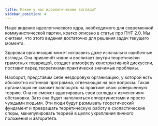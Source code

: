 ```yaml
---
title: Какие у нас идеологические взгляды?
sidebar_position: 4
---
```


Наше видение идеологического ядра, необходимого для современной коммунистической партии, кратко описано в [статье про ПНТ 2.0](/docs/our/pnt-2.0#98-программно-теоретическая-работа). Мы считаем, что этого видения достаточно для решения задач текущего момента.

Здоровая организация может исправить даже изначально ошибочные взгляды. Она привлечёт извне и воспитает внутри теоретически грамотных товарищей, создаст атмосферу конструктивной дискуссии, поставит перед теоретиками практически значимые проблемы.

Наоборот, представим себе нездоровую организацию, у которой есть абсолютно истинная программа, отвечающая на все вопросы. Такая организация не сможет воплощать на практике свою совершенную теорию. Она не сможет адаптировать свои взгляды к изменениям обстановки. Зато она будет наполняться оппортунистами и просто чуждыми людьми. Эти люди будут размывать теоретический фундамент и превращать теоретическую работу в схоластические споры, манипулировать теорией в целях укрепления личного положения и авторитета.

<!-- :::info -->

<!-- В оценках текущего момента нам близки политические позиции [Коммунистической партии Греции](https://inter.kke.gr/ru/firstpage/) -->

<!-- ::: -->

